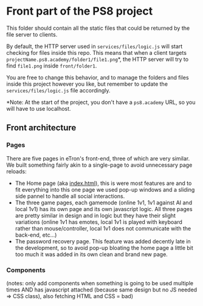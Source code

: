 # Front part of the PS8 project

This folder should contain all the static files that could be returned by the file server to clients.

By default, the HTTP server used in `services/files/logic.js` will start checking for files inside this repo.
This means that when a client targets `projectName.ps8.academy/folder1/file1.png`\*,
the HTTP server will try to find `file1.png` inside `front/folder1`.

You are free to change this behavior, and to manage the folders and files inside this project however you like,
but remember to update the `services/files/logic.js` file accordingly.

\*Note: At the start of the project, you don't have a `ps8.academy` URL, so you will have to use localhost.

## Front architecture

### Pages

There are five pages in eTron's front-end, three of which are very similar. We built something fairly akin to a single-page to avoid unnecessary page reloads:
- The Home page (aka [index.html](https://github.com/PolytechNS/ps8-25-etron/blob/report/services/files/front/index.html)), this is were most features are and to fit everything into this one page we used pop-up windows and a sliding side pannel to handle all social interactions.
- The three game pages, each gamemode (online 1v1, 1v1 against AI and local 1v1) has its own page and its own javascript logic. All three pages are pretty similar in design and in logic but they have their slight variations (online 1v1 has emotes, local 1v1 is played with keyboard rather than mouse/controller, local 1v1 does not communicate with the back-end, etc...)
- The password recovery page. This feature was added decently late in the development, so to avoid pop-up bloating the home page a little bit too much it was added in its own clean and brand new page.

### Components

(notes: only add components when something is going to be used multiple times AND has javascript attached (because same design but no JS needed => CSS class), also fetching HTML and CSS = bad)
